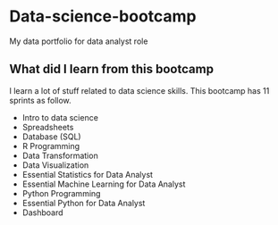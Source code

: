 # Data-science-bootcamp
My data portfolio for data analyst role

## What did I learn from this bootcamp

I learn a lot of stuff related to data science skills. This bootcamp has 11 sprints as follow.

- Intro to data science
- Spreadsheets
- Database (SQL)
- R Programming
- Data Transformation
- Data Visualization
- Essential Statistics for Data Analyst
- Essential Machine Learning for Data Analyst
- Python Programming
- Essential Python for Data Analyst
- Dashboard
  

